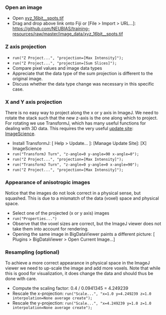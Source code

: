 ### Open an image

- Open [xyz_16bit__spots.tif](https://github.com/NEUBIAS/training-resources/raw/master/image_data/xyz_16bit__spots.tif)
- Drag and drop above link onto Fiji or [File > Import > URL...]: https://github.com/NEUBIAS/training-resources/raw/master/image_data/xyz_16bit__spots.tif

### Z axis projection

- `run("Z Project...", "projection=[Max Intensity]");`
- `run("Z Project...", "projection=[Sum Slices]");`
- Compare pixel values and image data types
- Appreciate that the data type of the sum projection is different to the original image.
- Discuss whether the data type change was necessary in this specific case.

### X and Y axis projection
There is no easy way to project along the x or y axis in ImageJ.
We need to rotate the stack such that the new z-axis is the one along which to project.
For rotating we use TransformJ, which has many useful functions for dealing with 3D data.
This requires the very useful [update site](https://imagej.net/update-sites/following): [ImageScience](https://imagej.net/libs/imagescience).

- Install TransformJ: [ Help > Update... ]: [Manage Update Site]: [X] ImageScience
- `run("TransformJ Turn", "z-angle=0 y-angle=90 x-angle=0");`
- `run("Z Project...", "projection=[Max Intensity]");`
- `run("TransformJ Turn", "z-angle=0 y-angle=0 x-angle=90");`
- `run("Z Project...", "projection=[Max Intensity]");`

### Appearance of anisotropic images
Notice that the images do not look correct in a physical sense, but squashed.
This is due to a mismatch of the data (voxel) space and physical space.

- Select one of the projected (x or y axis) images
- `run("Properties...")`
- Observe that the voxel sizes are correct, but the ImageJ viewer does not take them into account for rendering.
- Opening the same image in BigDataViewer paints a different picture: [ Plugins > BigDataViewer > Open Current Image...]

### Resampling (optional)
To achieve a more correct appearance in physical space in the ImageJ viewer we need to up-scale the image and add more voxels. Note that while this is good for visualization, it does change the data and should thus be done with care.

- Compute the scaling factor: 0.4 / 0.0941345 = 4.249239
- Rescale the x-projection: `run("Scale...", "x=1.0 y=4.249239 z=1.0 interpolation=None average create");`
- Rescale the y-projection: `run("Scale...", "x=4.249239 y=1.0 z=1.0 interpolation=None average create");`

